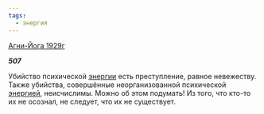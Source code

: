 ```yaml
---
tags:
  - энергия
---
```

[Агни-Йога 1929г](https://127.0.0.1:4002/agni/1929)

___507___

Убийство психической [энергии](../../../tags/#энергия) есть преступление, равное невежеству. Также убийства, совершённые неорганизованной психической [энергией](../../../tags/#энергия), неисчислимы. Можно об этом подумать! Из того, что кто-то их не осознал, не следует, что их не существует.